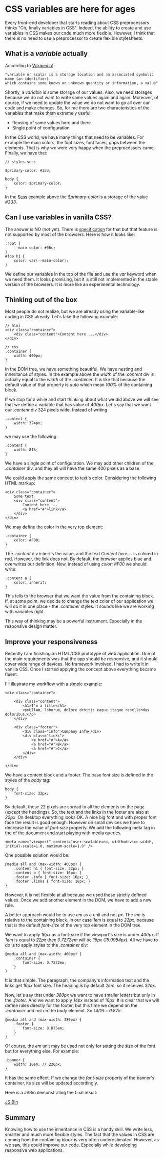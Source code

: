# CSS variables are here for ages

Every front-end developer that starts reading about CSS preprocessors thinks "Oh, finally variables in CSS". Indeed, the ability to create and use variables in CSS makes our code much more flexible. However, I think that there is no need to use a preprocessor to create flexible stylesheets. 

## What is a *variable* actually

According to [Wikipedia](http://en.wikipedia.org/wiki/Variable_(computer_science))):

    "variable or scalar is a storage location and an associated symbolic name (an identifier)
    which contains some known or unknown quantity or information, a value"

Shortly, a *variable* is some storage of our values. Also, we need storages because we do not want to write same values again and again. Moreover, of course, if we need to update the value we do not want to go all over our code and make changes. So, for me there are two characteristics of the variables that make them extremely useful:

* Reusing of same values here and there
* Single point of configuration

In the CSS world, we have many things that need to be variables. For example the main colors, the font sizes, font faces, gaps between the elements. That is why we were very happy when the preprocessors came. Finally, we have that:

    // styles.scss
    
    $primary-color: #333;

    body {
        color: $primary-color;
    }

In the [Sass](http://sass-lang.com/) example above the *$primary-color* is a storage of the value *#333*.

## Can I use variables in vanilla CSS?

The answer is NO (not yet). There is [specification](http://dev.w3.org/csswg/css-variables/) for that but that feature is not supported by most of the browsers. Here is how it looks like:

    :root {
        --main-color: #06c;
    }
    #foo h1 {
        color: var(--main-color);
    }

We define our variables in the top of the file and use the *var* keyword when we need them. It looks promising, but it is still not implemented in the stable version of the browsers. It is more like an experimental technology.

## Thinking out of the box

Most people do not realize, but we are already using the variable-like coding in CSS already. Let's take the following example:

    // html
    <div class="container">
        <div class="content">Content here ...</div>
    </div>

    // css
    .container {
        width: 400px;
    }

In the DOM tree, we have something beautiful. We have nesting and inheritance of styles. In the example above the *width* of the *.content* div is actually equal to the *width* of the *.container*. It is like that because the default value of that property is *auto* which mean *100%* of the containing block. 

If we stop for a while and start thinking about what we did above we will see that we define a variable that has value of *400px*. Let's say that we want our *.content* div 324 pixels wide. Instead of writing

    .content {
        width: 324px;
    }

we may use the following:

    .content {
        width: 81%;
    }

We have a single point of configuration. We may add other children of the *.container* div, and they all will have the same 400 pixels as a base. 

We could apply the same concept to text's color. Considering the following HTML markup:

    <div class="container">
        Some text
        <div class="content">
            Content here ...
            <a href="#">link</a>
        </div>
    </div>

We may define the color in the very top element:

    .container {
        color: #F00;
    }

The *.content* div inherits the value, and the text *Content here ...* is colored in red. However, the link does not. By default, the browser applies blue and overwrites our definition. Now, instead of using *color: #F00* we should write:

    .content a {
        color: inherit;
    }

This tells to the browser that we want the value from the containing block. If, at some point, we decide to change the text color of our application we will do it in one place - the *.container* styles. It sounds like we are working with variables right.

This way of thinking may be a powerful instrument. Especially in the responsive design matter. 

## Improve your responsiveness

Recently I am finishing an HTML/CSS prototype of web application. One of the main requirements was that the app should be responsive, and it should cover wide range of devices. No framework involved. I had to write it in vanilla CSS. Once I started applying the concept above everything became fluent.

I'll illustrate my workflow with a simple example:

    <div class="container">

        <div class="content">
            <h1>I'm a title</h1>
            <p>Ullam, laborum, dolore debitis eaque itaque repellendus doloribus.</p>
        </div>

        <div class="footer">
            <div class="info">Company Info</div>
            <div class="links">
                <a href="#">A</a>
                <a href="#">B</a>
                <a href="#">C</a>
            </div>
        </div>

    </div>

We have a content block and a footer. The base font size is defined in the styles of the *body* tag:

    body {
        font-size: 22px;
    }

By default, these 22 pixels are spread to all the elements on the page (except the headings). So, the text and the links in the footer are also at *22px*. On desktop everything looks OK. A nice big font and with proper font face the result is good enough. However on small devices we have to decrease the value of *font-size* property. We add the following meta tag in the *<head>* of the document and start playing with media queries.

    <meta name="viewport" content="user-scalable=no, width=device-width, initial-scale=1.0, maximum-scale=1.0" />  

One possible solution would be:

    @media all and (max-width: 400px) {
        .content h1 { font-size: 32px; }
        .content p { font-size: 16px; }
        .footer .info { font-size: 16px; }
        .footer .links { font-size: 16px; }
    }

However, it is not flexible at all because we used these strictly defined values. Once we add another element in the DOM, we have to add a new rule. 

A better approach would be to use *em* as a unit and not *px*. The *em* is relative to the containing block. In our case *1em* is equal to *22px*, because that is the default *font-size* of the very top element in the DOM tree.

We want to apply *16px* as a font-size if the viewport's size is under *400px*. If *1em* is equal to *22px* then *0.7272em* will be *16px* (*15.9984px*). All we have to do is to apply styles to the *.container* div:

    @media all and (max-width: 400px) {
        .container {
            font-size: 0.7272em;
        }
    }

It is that simple. The paragraph, the company's information text and the links get *16px* font size. The heading is by default *2em*, so it receives *32px*. 

Now, let's say that under *380px* we want to have smaller letters but only in the *.footer*. And we want to apply *14px* instead of *16px*. It is clear that we will define rules directly for the footer, but this time we depend on the *.container* and not on the *body* element. So *14/16 = 0.875*:

    @media all and (max-width: 380px) {
        .footer {
            font-size: 0.875em;
        }
    }

Of course, the *em* unit may be used not only for setting the size of the font but for everything else. For example:

    .banner {
        width: 10em; // 220px;
    }

It has the same effect. If we change the *font-size* property of the banner's container, its size will be updated accordingly.

Here is a JSBin demonstrating the final result:

<a class="jsbin-embed" href="http://jsbin.com/webox/19/embed?css,output">JS Bin</a><script src="http://static.jsbin.com/js/embed.js"></script>

## Summary

Knowing how to use the inheritance in CSS is a handy skill. We write less, smarter and much more flexible styles. The fact that the values in CSS are coming from the containing block is very often underestimated. However, as we saw, this could improve our code. Especially while developing responsive web applications.